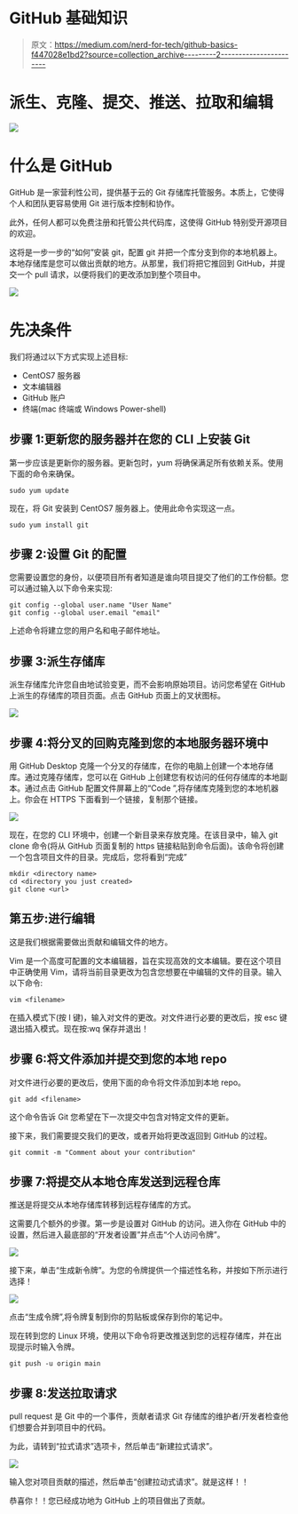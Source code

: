 # GitHub 基础知识

> 原文：<https://medium.com/nerd-for-tech/github-basics-f447028e1bd2?source=collection_archive---------2----------------------->

# 派生、克隆、提交、推送、拉取和编辑

![](img/4ccae2a769b6dc31d2ed7ef7ca77a3ca.png)

# 什么是 GitHub

GitHub 是一家营利性公司，提供基于云的 Git 存储库托管服务。本质上，它使得个人和团队更容易使用 Git 进行版本控制和协作。

此外，任何人都可以免费注册和托管公共代码库，这使得 GitHub 特别受开源项目的欢迎。

这将是一步一步的“如何”安装 git，配置 git 并把一个库分支到你的本地机器上。本地存储库是您可以做出贡献的地方。从那里，我们将把它推回到 GitHub，并提交一个 pull 请求，以便将我们的更改添加到整个项目中。

![](img/5e70003d0daf37e052e5cd67929976cd.png)

# 先决条件

我们将通过以下方式实现上述目标:

*   CentOS7 服务器
*   文本编辑器
*   GitHub 账户
*   终端(mac 终端或 Windows Power-shell)

## 步骤 1:更新您的服务器并在您的 CLI 上安装 Git

第一步应该是更新你的服务器。更新包时，yum 将确保满足所有依赖关系。使用下面的命令来确保。

```
sudo yum update
```

现在，将 Git 安装到 CentOS7 服务器上。使用此命令实现这一点。

```
sudo yum install git
```

## 步骤 2:设置 Git 的配置

您需要设置您的身份，以便项目所有者知道是谁向项目提交了他们的工作份额。您可以通过输入以下命令来实现:

```
git config --global user.name "User Name"
git config --global user.email "email"
```

上述命令将建立您的用户名和电子邮件地址。

## 步骤 3:派生存储库

派生存储库允许您自由地试验变更，而不会影响原始项目。访问您希望在 GitHub 上派生的存储库的项目页面。点击 GitHub 页面上的叉状图标。

![](img/e9d9287653df5fd6ab6b6da5cc516533.png)

## 步骤 4:将分叉的回购克隆到您的本地服务器环境中

用 GitHub Desktop 克隆一个分叉的存储库，在你的电脑上创建一个本地存储库。通过克隆存储库，您可以在 GitHub 上创建您有权访问的任何存储库的本地副本。通过点击 GitHub 配置文件屏幕上的“Code ”,将存储库克隆到您的本地机器上。你会在 HTTPS 下面看到一个链接，复制那个链接。

![](img/68fb21aa6beb66b512a619f206573d11.png)

现在，在您的 CLI 环境中，创建一个新目录来存放克隆。在该目录中，输入 git clone 命令(将从 GitHub 页面复制的 https 链接粘贴到命令后面)。该命令将创建一个包含项目文件的目录。完成后，您将看到“完成”

```
mkdir <directory name>
cd <directory you just created>
git clone <url>
```

## 第五步:进行编辑

这是我们根据需要做出贡献和编辑文件的地方。

Vim 是一个高度可配置的文本编辑器，旨在实现高效的文本编辑。要在这个项目中正确使用 Vim，请将当前目录更改为包含您想要在中编辑的文件的目录。输入以下命令:

```
vim <filename>
```

在插入模式下(按 I 键)，输入对文件的更改。对文件进行必要的更改后，按 esc 键退出插入模式。现在按:wq 保存并退出！

## 步骤 6:将文件添加并提交到您的本地 repo

对文件进行必要的更改后，使用下面的命令将文件添加到本地 repo。

```
git add <filename>
```

这个命令告诉 Git 您希望在下一次提交中包含对特定文件的更新。

接下来，我们需要提交我们的更改，或者开始将更改返回到 GitHub 的过程。

```
git commit -m "Comment about your contribution"
```

## 步骤 7:将提交从本地仓库发送到远程仓库

推送是将提交从本地存储库转移到远程存储库的方式。

这需要几个额外的步骤。第一步是设置对 GitHub 的访问。进入你在 GitHub 中的设置，然后进入最底部的“开发者设置”并点击“个人访问令牌”。

![](img/3fd6a4c72970c8becc884b9da666ea2c.png)

接下来，单击“生成新令牌”。为您的令牌提供一个描述性名称，并按如下所示进行选择！

![](img/7035be0b66248cdc7b54c50e42a4111e.png)

点击“生成令牌”,将令牌复制到你的剪贴板或保存到你的笔记中。

现在转到您的 Linux 环境，使用以下命令将更改推送到您的远程存储库，并在出现提示时输入令牌。

```
git push -u origin main
```

## 步骤 8:发送拉取请求

pull request 是 Git 中的一个事件，贡献者请求 Git 存储库的维护者/开发者检查他们想要合并到项目中的代码。

为此，请转到“拉式请求”选项卡，然后单击“新建拉式请求”。

![](img/21340bfba4660f8a0a45ddf94fb3d910.png)

输入您对项目贡献的描述，然后单击“创建拉动式请求”。就是这样！！

恭喜你！！您已经成功地为 GitHub 上的项目做出了贡献。
